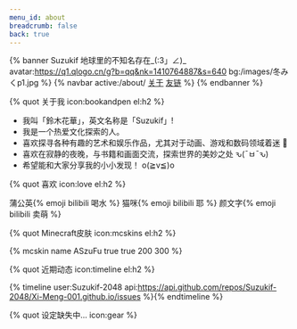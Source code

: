 ```yaml
---
menu_id: about
breadcrumb: false
back: true
---
```

{% banner Suzukif 地球里的不知名存在_(:3」∠)_ avatar:https://q1.qlogo.cn/g?b=qq&nk=1410764887&s=640 bg:/images/冬みくp1.jpg %}
{% navbar active:/about/ [关于](/about/) [友链](/links/) %}
{% endbanner %}

{% quot 关于我 icon:bookandpen el:h2 %}

- 我叫「鈴木花華」，英文名称是「Suzukif」!
- 我是一个热爱文化探索的人。
- 喜欢探寻各种有趣的艺术和娱乐作品，尤其对于动画、游戏和数码领域着迷 🎉
- 喜欢在寂静的夜晚，与书籍和画面交流，探索世界的美妙之处 ԅ(¯ㅂ¯ԅ)
- 希望能和大家分享我的小小发现！ o(≧v≦)o

{% quot 喜欢 icon:love el:h2 %}

蒲公英{% emoji bilibili 喝水 %}
猫咪{% emoji bilibili 耶 %}
颜文字{% emoji bilibili 卖萌 %}

{% quot Minecraft皮肤 icon:mcskins el:h2 %}

{% mcskin name ASzuFu true true 200 300 %}

{% quot 近期动态 icon:timeline el:h2 %}

{% timeline user:Suzukif-2048 api:https://api.github.com/repos/Suzukif-2048/Xi-Meng-001.github.io/issues %}{% endtimeline %}


{% quot 设定缺失中... icon:gear %}
